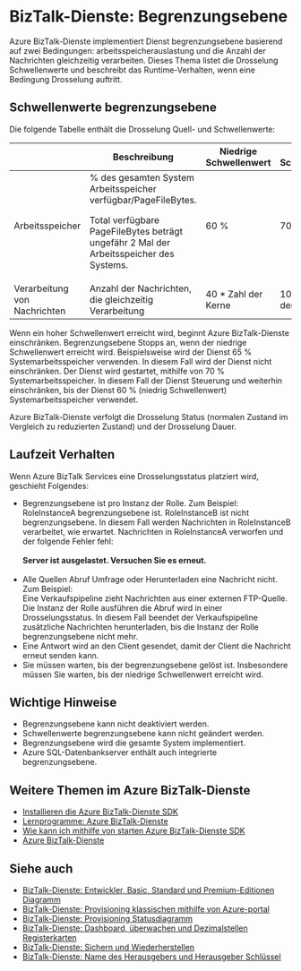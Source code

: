 <properties 
    pageTitle="Erfahren Sie mehr über BizTalk-Dienste Begrenzungsebene | Microsoft Azure" 
    description="Informationen Sie zu Schwellenwerten begrenzungsebene und resultierender Runtime-Verhalten für BizTalk-Dienste. Begrenzungsebene basiert auf arbeitsspeicherauslastung und die Anzahl der Nachrichten. MABS, WABS" 
    services="biztalk-services" 
    documentationCenter="" 
    authors="MandiOhlinger" 
    manager="erikre" 
    editor=""/>

<tags 
    ms.service="biztalk-services" 
    ms.workload="integration" 
    ms.tgt_pltfrm="na" 
    ms.devlang="na" 
    ms.topic="article" 
    ms.date="08/15/2016" 
    ms.author="mandia"/>





# <a name="biztalk-services-throttling"></a>BizTalk-Dienste: Begrenzungsebene

Azure BizTalk-Dienste implementiert Dienst begrenzungsebene basierend auf zwei Bedingungen: arbeitsspeicherauslastung und die Anzahl der Nachrichten gleichzeitig verarbeiten. Dieses Thema listet die Drosselung Schwellenwerte und beschreibt das Runtime-Verhalten, wenn eine Bedingung Drosselung auftritt.

## <a name="throttling-thresholds"></a>Schwellenwerte begrenzungsebene

Die folgende Tabelle enthält die Drosselung Quell- und Schwellenwerte:

||Beschreibung|Niedrige Schwellenwert|Hohe Schwellenwert|
|---|---|---|---|
|Arbeitsspeicher|% des gesamten System Arbeitsspeicher verfügbar/PageFileBytes. <p><p>Total verfügbare PageFileBytes beträgt ungefähr 2 Mal der Arbeitsspeicher des Systems.|60 %|70 %|
|Verarbeitung von Nachrichten|Anzahl der Nachrichten, die gleichzeitig Verarbeitung|40 * Zahl der Kerne|100 * Anzahl der Kerne|

Wenn ein hoher Schwellenwert erreicht wird, beginnt Azure BizTalk-Dienste einschränken. Begrenzungsebene Stopps an, wenn der niedrige Schwellenwert erreicht wird. Beispielsweise wird der Dienst 65 % Systemarbeitsspeicher verwenden. In diesem Fall wird der Dienst nicht einschränken. Der Dienst wird gestartet, mithilfe von 70 % Systemarbeitsspeicher. In diesem Fall der Dienst Steuerung und weiterhin einschränken, bis der Dienst 60 % (niedrig Schwellenwert) Systemarbeitsspeicher verwendet.

Azure BizTalk-Dienste verfolgt die Drosselung Status (normalen Zustand im Vergleich zu reduzierten Zustand) und der Drosselung Dauer.


## <a name="runtime-behavior"></a>Laufzeit Verhalten

Wenn Azure BizTalk Services eine Drosselungsstatus platziert wird, geschieht Folgendes:

- Begrenzungsebene ist pro Instanz der Rolle. Zum Beispiel:<br/>
RoleInstanceA begrenzungsebene ist. RoleInstanceB ist nicht begrenzungsebene. In diesem Fall werden Nachrichten in RoleInstanceB verarbeitet, wie erwartet. Nachrichten in RoleInstanceA verworfen und der folgende Fehler fehl:<br/><br/>
**Server ist ausgelastet. Versuchen Sie es erneut.**<br/><br/>
- Alle Quellen Abruf Umfrage oder Herunterladen eine Nachricht nicht. Zum Beispiel:<br/>
Eine Verkaufspipeline zieht Nachrichten aus einer externen FTP-Quelle. Die Instanz der Rolle ausführen die Abruf wird in einer Drosselungsstatus. In diesem Fall beendet der Verkaufspipeline zusätzliche Nachrichten herunterladen, bis die Instanz der Rolle begrenzungsebene nicht mehr.
- Eine Antwort wird an den Client gesendet, damit der Client die Nachricht erneut senden kann.
- Sie müssen warten, bis der begrenzungsebene gelöst ist. Insbesondere müssen Sie warten, bis der niedrige Schwellenwert erreicht wird.

## <a name="important-notes"></a>Wichtige Hinweise
- Begrenzungsebene kann nicht deaktiviert werden.
- Schwellenwerte begrenzungsebene kann nicht geändert werden.
- Begrenzungsebene wird die gesamte System implementiert.
- Azure SQL-Datenbankserver enthält auch integrierte begrenzungsebene.

## <a name="additional-azure-biztalk-services-topics"></a>Weitere Themen im Azure BizTalk-Dienste

-  [Installieren die Azure BizTalk-Dienste SDK](http://go.microsoft.com/fwlink/p/?LinkID=241589)<br/>
-  [Lernprogramme: Azure BizTalk-Dienste](http://go.microsoft.com/fwlink/p/?LinkID=236944)<br/>
-  [Wie kann ich mithilfe von starten Azure BizTalk-Dienste SDK](http://go.microsoft.com/fwlink/p/?LinkID=302335)<br/>
-  [Azure BizTalk-Dienste](http://go.microsoft.com/fwlink/p/?LinkID=303664)<br/>

## <a name="see-also"></a>Siehe auch
- [BizTalk-Dienste: Entwickler, Basic, Standard und Premium-Editionen Diagramm](http://go.microsoft.com/fwlink/p/?LinkID=302279)<br/>
- [BizTalk-Dienste: Provisioning klassischen mithilfe von Azure-portal](http://go.microsoft.com/fwlink/p/?LinkID=302280)<br/>
- [BizTalk-Dienste: Provisioning Statusdiagramm](http://go.microsoft.com/fwlink/p/?LinkID=329870)<br/>
- [BizTalk-Dienste: Dashboard, überwachen und Dezimalstellen Registerkarten](http://go.microsoft.com/fwlink/p/?LinkID=302281)<br/>
- [BizTalk-Dienste: Sichern und Wiederherstellen](http://go.microsoft.com/fwlink/p/?LinkID=329873)<br/>
- [BizTalk-Dienste: Name des Herausgebers und Herausgeber Schlüssel](http://go.microsoft.com/fwlink/p/?LinkID=303941)<br/>
 

